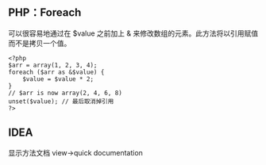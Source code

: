 PHP：Foreach
---
可以很容易地通过在 $value 之前加上 & 来修改数组的元素。此方法将以引用赋值而不是拷贝一个值。
    
	<?php
	$arr = array(1, 2, 3, 4);
	foreach ($arr as &$value) {
	    $value = $value * 2;
	}
	// $arr is now array(2, 4, 6, 8)
	unset($value); // 最后取消掉引用
	?>

IDEA
---
显示方法文档
view->quick documentation